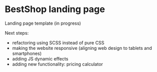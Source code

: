 # BestShop landing page
Landing page template (in progress)

Next steps:
- refactoring using SCSS instead of pure CSS
- making the website responsive (aligning web design to tablets and smartphones)
- adding JS dynamic effects
- adding new functionality: pricing calculator
